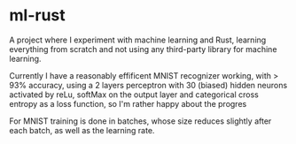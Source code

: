 # ml-rust

A project where I experiment with machine learning and Rust, learning everything from scratch and not using any third-party library for machine learning.

Currently I have a reasonably effificent MNIST recognizer working, with > 93% accuracy, using a 2 layers perceptron with 30 (biased) hidden neurons activated by reLu, softMax on the output layer and categorical cross entropy as a loss function, so I'm rather happy about the progres

For MNIST training is done in batches, whose size reduces slightly after each batch, as well as the learning rate.
